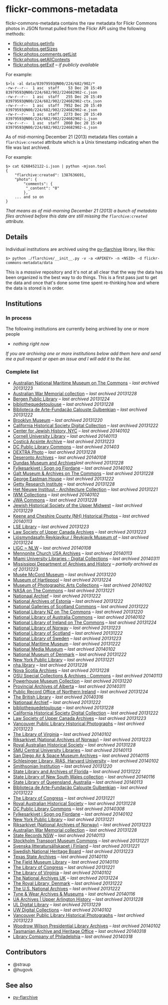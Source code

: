 # flickr-commons-metadata

flickr-commons-metadata contains the raw metadata for Flickr Commons photos in JSON format pulled from the Flickr API using the following methods:

* [flickr.photos.getInfo](http://www.flickr.com/services/api/flickr.photos.getInfo)
* [flickr.photos.getSizes](http://www.flickr.com/services/api/flickr.photos.getSizes)
* [flickr.photos.comments.getList](http://www.flickr.com/services/api/flickr.photos.comments.getList)
* [flickr.photos.getAllContexts](http://www.flickr.com/services/api/flickr.photos.getAllContexts)
* [flickr.photos.getExif](http://www.flickr.com/services/api/flickr.photos.getExif) _– if publicly available_

For example:

	$>ls -al data/83979593@N00/224/682/902/*
	-rw-r--r--  1 asc  staff    53 Dec 20 15:49 83979593@N00/224/682/902/224682902-c.json
	-rw-r--r--  1 asc  staff   255 Dec 20 15:49 83979593@N00/224/682/902/224682902-ctx.json
	-rw-r--r--  1 asc  staff  7952 Dec 20 15:49 83979593@N00/224/682/902/224682902-e.json
	-rw-r--r--  1 asc  staff  2273 Dec 20 15:49 83979593@N00/224/682/902/224682902-i.json
	-rw-r--r--  1 asc  staff  2060 Dec 20 15:49 83979593@N00/224/682/902/224682902-s.json

As of mid-morning December 21 (2013) metadata files contain a
`flarchive:created` attribute which is a Unix timestamp indicating when the file
was last archived.

For example:

	$> cat 6260452122-i.json | python -mjson.tool
	{
	    "flarchive:created": 1387636691,
	    "photo": {
        	"comments": {
   	         "_content": "0"
        	},
	    ... and so on
	}

_That means as of mid-morning December 21 (2013) a bunch of metadata files
archived before this date are still missing the `flarchive:created` attribute._

## Details

Individual institutions are archived using the
[py-flarchive](https://github.com/straup/py-flarchive) library, like this:

	$> python ./flarchive/__init__.py -v -a <APIKEY> -n <NSID> -d flickr-commons-metadata/data

This is a _massive_ repository and it's not at all clear that the way the data has been organized is the best way to do things. This is a first pass just to get the data and once that's done some time spent re-thinking how and where the data is stored is in order.

## Institutions

### In process

The following institutions are currently being archived by one or more people

* _nothing right now_

_If you are archiving one or more institutions below add them here and send me a pull request or open an issue and I will add it to the list._

### Complete list

* [Australian National Maritime Museum on The Commons](data/33147718%40N05) - _last archived 20131223_
* [Australian War Memorial collection](data/30115723@N02) – _last archived 20131228_
* [Bergen Public Library](data/37381115@N04) – _last archived 20131224_
* [bibliothequedetoulouse](data/26134435@N05) – _last archived 20131228_
* [Biblioteca de Arte-Fundação Calouste Gulbenkian](data/26577438%40N06) – _last archived 20131222_
* [Brooklyn Museum](data/83979593%40N00) – _last archived 20131220_
* [California Historical Society Digital Collection](data/99278405%40N04) – _last archived 20131222_
* [Center for Jewish History, NYC](data/36988361@N08) – _last archived 20140102_
* [Cornell University Library](data/30515687@N05) – _last archived 20140113_
* [Costică Acsinte Archive](data/109550159%40N08) – _last archived 20131223_
* [DC Public Library Commons](data/36038586%40N04) – _last archived 201403_
* [DEXTRA Photo](data/88669438@N03) – _last archived 20131228_
* [Deseronto Archives](data/23121382@N07) – _last archived 20140108_
* [Dundas Museum and Archives](data/39758725@N03)_last archived 20131228_
* [Fylkesarkivet i Sogn og Fjordane](data/37547255@N08) – _last archived 20140102_
* [Galt Museum & Archives on The Commons](data/23686862@N03) – _last archived 20131228_
* [George Eastman House](data/7167652%40N06) – _last archived 20131222_
* [Getty Research Institute](data/35532303@N08) – _last archived 20131228_
* [Het Nieuwe Instituut - Architecture Collection](data/47154409%40N06) – _last archived 20131221_
* [IWM Collections](data/32300107@N06) – _last archived 20140102_
* [JWA Commons](data/36281769@N04) – _last archived 20131228_
* [Jewish Historical Society of the Upper Midwest](data/48143042@N05) – _last archived 20131229_
* [Keene and Cheshire County (NH) Historical Photos](data/25960495@N06) – _last archived 20140113_
* [LSE Library](data/35128489%40N07) – _last archived 20131223_
* [Law Society of Upper Canada Archives](data/38561291%40N04) – _last archived 20131223_
* [Ljósmyndasafn Reykjavíkur / Reykjavík Museum of](data/9189488@N02) – _last archived 20131224_
* [LlGC ~ NLW](data/37199428@N06) – _last archived 20140108_
* [Mennonite Church USA Archives](data/52529054@N06) – _last archived 20140113_
* [Miami University Libraries - Digital Collections](data/31033598@N03) – _last archived 20140311_
* [Mississippi Department of Archives and History](data/77015680%40N05)  – _partially archived as of 20131223_
* [Musée McCord Museum](data/25786829%40N08) – _last archived 20131220_
* [Museum of Hartlepool](data/47908901@N03) – _last archived 20131224_
* [Museum of Photographic Arts Collections](data/61498590@N03) – _last archived 20140102_
* [NASA on The Commons](data/44494372%40N05) – _last archived 20131221_
* [Nationaal Archief](data/29998366%40N02) – _last archived 20131222_
* [National Archives of Estonia](data/94021017@N05) – _last archived 20131222_
* [National Galleries of Scotland Commons](data/30835311@N07) – _last archived 20131222_
* [National Library NZ on The Commons](data/32741315%40N06) – _last archived 20131220_
* [National Library of Australia Commons](data/67193564@N03) – _last archived 20140102_
* [National Library of Ireland on The Commons](data/47290943@N03) – _last archived 20131224_
* [National Library of Norway](data/48220291@N04) – _last archived 20131223_
* [National Library of Scotland](data/14456531@N07) – _last archived 20131222_
* [National Library of Sweden](data/95520404@N07) – _last archived 20131223_
* [National Maritime Museum](data/11334970%40N05) – _last archived 20131222_
* [National Media Museum](data/26808453@N03) – _last archived 20140102_
* [National Museum of Denmark](data/95772747%40N07) – _last archived 20131222_
* [New York Public Library](data/32951986%40N05) – _last archived 20131221_
* [nha.library](data/34101160@N07) – _last archived 20131228_
* [Nova Scotia Archives](data/61232251@N05) – _last archived 20131228_
* [OSU Special Collections & Archives : Commons](data/34586311@N05) – _last archived 20140113_
* [Powerhouse Museum Collection](data/24785917%40N03) – _last archived 20131220_
* [Provincial Archives of Alberta](data/95711690@N03) – _last archived 20140311_
* [Public Record Office of Northern Ireland](data/54403180@N04) – _last archived 20131224_
* [The British Library](data/12403504%40N02) - _last archived 20140316_
* [Nationaal Archief](data/29998366%40N02) – _last archived 20131222_
* [bibliothequedetoulouse](data/26134435@N05) – _last archived 20131228_
* [California Historical Society Digital Collection](data/99278405%40N04) – _last archived 20131222_
* [Law Society of Upper Canada Archives](data/38561291%40N04) – _last archived 20131223_
* [Vancouver Public Library Historical Photographs](data/99915476%40N04) – _last archived 20131223_
* [The Library of Virginia](data/30194653@N06) – _last archived 20140102_
* [Riksarkivet (National Archives of Norway)](data/59811348@N05) – _last archived 20131223_
* [Royal Australian Historical Society](data/69269002@N04) – _last archived 20131228_
* [SMU Central University Libraries](data/41131493@N06) – _last archived 20140113_
* [San Diego Air & Space Museum Archives](data/49487266%40N07) – _last archived 20140115_
* [Schlesinger Library, RIAS, Harvard University](data/99902797@N03) – _last archived 20140102_
* [Smithsonian Institution](data/25053835%40N03) – _last archived 20131220_
* [State Library and Archives of Florida](data/31846825%40N04) – _last archived 20131222_
* [State Library of New South Wales collection](data/29454428%40N08) - _last archived 20140116_
* [State Library of Queensland, Australia](data/32605636@N06) – _last archived 20140113_
* [Biblioteca de Arte-Fundação Calouste Gulbenkian](data/26577438%40N06) – _last archived 20131222_
* [The Library of Congress](data/8623220%40N02) – _last archived 20131221_
* [Royal Australian Historical Society](data/69269002@N04) – _last archived 20131228_
* [DC Public Library Commons](data/36038586@N04) – _last archived 20140308_
* [Fylkesarkivet i Sogn og Fjordane](data/37547255@N08) – _last archived 20140102_
* [New York Public Library](data/32951986%40N05) – _last archived 20131221_
* [Riksarkivet (National Archives of Norway)](data/59811348@N05) – _last archived 20131223_
* [Australian War Memorial collection](data/30115723@N02) – _last archived 20131228_
* [State Records NSW](data/27331537@N06) – _last archived 20140113_
* [Stockholm Transport Museum Commons](data/62173425%40N02) – _last archived 20131221_
* [Svenska litteratursällskapet i Finland](data/48641766%40N05) – _last archived 20131221_
* [Swedish National Heritage Board](data/34419668@N08) – _last archived 20131223_
* [Texas State Archives](data/47326604@N02) – _last archived 20140110_
* [The Field Museum Library](data/35310696@N04) – _last archived 20140110_
* [The Library of Congress](data/8623220%40N02) – _last archived 20131221_
* [The Library of Virginia](data/30194653@N06) – _last archived 20140102_
* [The National Archives UK](data/31575009@N05) – _last archived 20131224_
* [The Royal Library, Denmark](data/45270502@N06) – _last archived 20131222_
* [The U.S. National Archives](data/35740357%40N03) – _last archived 20131222_
* [Tyne & Wear Archives & Museums](data/29295370%40N07) - _last archived 20140116_
* [UA Archives | Upper Arlington History](data/37784107@N08) – _last archived 20131228_
* [UL Digital Library](data/95717549@N07) – _last archived 20131229_
* [UW Digital Collections](data/8337233@N06) – _last archived 20140102_
* [Vancouver Public Library Historical Photographs](data/99915476%40N04) – _last archived 20131223_
* [Woodrow Wilson Presidential Library Archives](data/41815917@N06) – _last archived 20140102_
* [Tasmanian Archive and Heritage Office](data/79256815%40N03) – _last archived 20140318_
* [Library Company of Philadelphia](data/26491575%40N05)  – _last archived 20140318_

## Contributors

* @straup
* @hugovk

## See also

* [py-flarchive](https://github.com/straup/py-flarchive)

